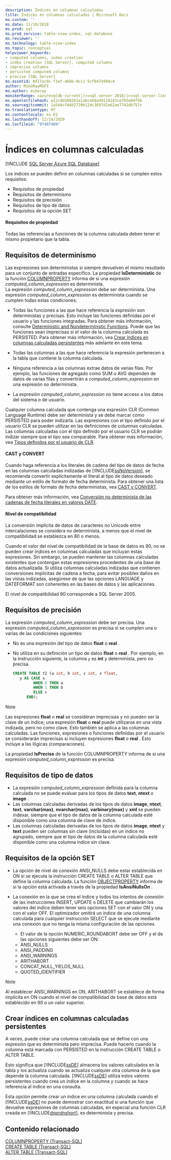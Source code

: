 ```yaml
---
description: Índices en columnas calculadas
title: Índices en columnas calculadas | Microsoft Docs
ms.custom: ''
ms.date: 11/19/2018
ms.prod: sql
ms.prod_service: table-view-index, sql-database
ms.reviewer: ''
ms.technology: table-view-index
ms.topic: conceptual
helpviewer_keywords:
- computed columns, index creation
- index creation [SQL Server], computed columns
- imprecise columns
- persisted computed columns
- precise [SQL Server]
ms.assetid: 8d17ac9c-f3af-4bbb-9cc1-5cf647e994c4
author: MikeRayMSFT
ms.author: mikeray
monikerRange: =azuresqldb-current||>=sql-server-2016||>=sql-server-linux-2017||=azuresqldb-mi-current
ms.openlocfilehash: e12c4b508261a1abceb8ad9119243ce702e04f96
ms.sourcegitcommit: 1a544cf4dd2720b124c3697d1e62ae7741db757c
ms.translationtype: HT
ms.contentlocale: es-ES
ms.lasthandoff: 12/14/2020
ms.locfileid: "97407409"
---
```

# <a name="indexes-on-computed-columns"></a>Índices en columnas calculadas
[!INCLUDE [SQL Server Azure SQL Database](../../includes/applies-to-version/sql-asdb.md)]

Los índices se pueden definir en columnas calculadas si se cumplen estos requisitos:  
  
-   Requisitos de propiedad  
-   Requisitos de determinismo  
-   Requisitos de precisión  
-   Requisitos de tipo de datos  
-   Requisitos de la opción SET  
  
#### <a name="ownership-requirements"></a>Requisitos de propiedad
  
Todas las referencias a funciones de la columna calculada deben tener el mismo propietario que la tabla.  
  
## <a name="determinism-requirements"></a>Requisitos de determinismo  

Las expresiones son deterministas si siempre devuelven el mismo resultado para un conjunto de entradas específico. La propiedad **IsDeterministic** de la función [COLUMNPROPERTY](../../t-sql/functions/columnproperty-transact-sql.md) informa de si una expresión *computed_column_expression* es determinista.  
La expresión *computed_column_expression* debe ser determinista. Una expresión *computed_column_expression* es determinista cuando se cumplen todas estas condiciones:  
  
-   Todas las funciones a las que hace referencia la expresión son deterministas y precisas. Esto incluye las funciones definidas por el usuario y las funciones integradas. Para obtener más información, consulte [Deterministic and Nondeterministic Functions](../../relational-databases/user-defined-functions/deterministic-and-nondeterministic-functions.md). Puede que las funciones sean imprecisas si el valor de la columna calculada es PERSISTED. Para obtener más información, vea [Crear índices en columnas calculadas persistentes](#BKMK_persisted) más adelante en este tema.  
  
-   Todas las columnas a las que hace referencia la expresión pertenecen a la tabla que contiene la columna calculada.  
  
-   Ninguna referencia a las columnas extrae datos de varias filas. Por ejemplo, las funciones de agregado como SUM o AVG dependen de datos de varias filas y convertirán a *computed_column_expression* en una expresión no determinista.  
  
-   La expresión *computed_column_expression* no tiene acceso a los datos del sistema o de usuario.  
  
Cualquier columna calculada que contenga una expresión CLR (Common Language Runtime) debe ser determinista y se debe marcar como PERSISTED para poder indizarla. Las expresiones con el tipo definido por el usuario CLR se pueden utilizar en las definiciones de columnas calculadas. Las columnas calculadas con el tipo definido por el usuario CLR se podrán indizar siempre que el tipo sea comparable. Para obtener más información, vea [Tipos definidos por el usuario de CLR](../../relational-databases/clr-integration-database-objects-user-defined-types/clr-user-defined-types.md).  

#### <a name="cast-and-convert"></a>CAST y CONVERT

Cuando haga referencia a los literales de cadena del tipo de datos de fecha en las columnas calculadas indizadas de [!INCLUDE[ssNoVersion](../../includes/ssnoversion-md.md)], se recomienda convertir explícitamente el literal al tipo de datos deseado mediante un estilo de formato de fecha determinista. Para obtener una lista de los estilos de formato de fecha deterministas, vea [CAST y CONVERT](../../t-sql/functions/cast-and-convert-transact-sql.md). 

Para obtener más información, vea [Conversión no determinista de las cadenas de fecha literales en valores DATE](../../t-sql/data-types/nondeterministic-convert-date-literals.md).

#### <a name="compatibility-level"></a>Nivel de compatibilidad

La conversión implícita de datos de caracteres no Unicode entre intercalaciones se considera no determinista, a menos que el nivel de compatibilidad se establezca en 80 o menos.  

Cuando el valor del nivel de compatibilidad de la base de datos es 90, no se pueden crear índices en columnas calculadas que incluyan estas expresiones. Sin embargo, se pueden mantener las columnas calculadas existentes que contengan estas expresiones procedentes de una base de datos actualizada. Si utiliza columnas calculadas indizadas que contienen conversiones implícitas de cadena a fecha, para evitar posibles daños en las vistas indizadas, asegúrese de que las opciones LANGUAGE y DATEFORMAT son coherentes en las bases de datos y las aplicaciones.

El nivel de compatibilidad 90 corresponde a SQL Server 2005.



## <a name="precision-requirements"></a>Requisitos de precisión
  
 La expresión *computed_column_expression* debe ser precisa. Una expresión *computed_column_expression* es precisa si se cumplen una o varias de las condiciones siguientes:  
  
-   No es una expresión del tipo de datos **float** o **real** .  
-   No utiliza en su definición un tipo de datos **float** o **real** . Por ejemplo, en la instrucción siguiente, la columna `y` es **int** y determinista, pero no precisa.  
  
    ```sql  
    CREATE TABLE t2 (a int, b int, c int, x float,   
       y AS CASE x   
             WHEN 0 THEN a   
             WHEN 1 THEN b   
             ELSE c   
          END);  
    ```  
  
> [!NOTE]  
> Las expresiones **float** o **real** se consideran imprecisas y no pueden ser la clave de un índice; una expresión **float** o **real** puede utilizarse en una vista indizada, pero no como clave. Esto también se aplica a las columnas calculadas. Las funciones, expresiones o funciones definidas por el usuario se considerarán imprecisas si incluyen expresiones **float** o **real** . Esto incluye a las lógicas (comparaciones).  
  
La propiedad **IsPrecise** de la función COLUMNPROPERTY informa de si una expresión *computed_column_expression* es precisa.  


## <a name="data-type-requirements"></a>Requisitos de tipo de datos
  
-   La expresión *computed_column_expression* definida para la columna calculada no se puede evaluar para los tipos de datos **text**, **ntext** o **image** .  
-   Las columnas calculadas derivadas de los tipos de datos **image**, **ntext**, **text**, **varchar(max)**, **nvarchar(max)**, **varbinary(max)** y **xml** se pueden indexar, siempre que el tipo de datos de la columna calculada esté disponible como una columna de clave de índice.  
-   Las columnas calculadas derivadas de los tipos de datos **image**, **ntext** y **text** pueden ser columnas sin clave (incluidas) en un índice no agrupado, siempre que el tipo de datos de la columna calculada esté disponible como una columna índice sin clave.  


## <a name="set-option-requirements"></a>Requisitos de la opción SET
  
-   La opción de nivel de conexión ANSI_NULLS debe estar establecida en ON si se ejecuta la instrucción CREATE TABLE o ALTER TABLE que define la columna calculada. La función [OBJECTPROPERTY](../../t-sql/functions/objectproperty-transact-sql.md) informa de si la opción está activada a través de la propiedad **IsAnsiNullsOn** .  
-   La conexión en la que se crea el índice y todos los intentos de conexión de las instrucciones INSERT, UPDATE o DELETE que cambiarán los valores del índice deben tener seis opciones SET con el valor ON y una con el valor OFF. El optimizador omitirá un índice de una columna calculada para cualquier instrucción SELECT que se ejecute mediante una conexión que no tenga la misma configuración de las opciones.  
  
    -   El valor de la opción NUMERIC_ROUNDABORT debe ser OFF y el de las opciones siguientes debe ser ON:  
    -   ANSI_NULLS  
    -   ANSI_PADDING  
    -   ANSI_WARNINGS  
    -   ARITHABORT  
    -   CONCAT_NULL_YIELDS_NULL  
    -   QUOTED_IDENTIFIER  
  
> [!NOTE]
> Al establecer ANSI_WARNINGS en ON, ARITHABORT se establece de forma implícita en ON cuando el nivel de compatibilidad de base de datos está establecido en 90 o un valor superior.  
  
## <a name="creating-indexes-on-persisted-computed-columns"></a><a name="BKMK_persisted"></a> Crear índices en columnas calculadas persistentes  

A veces, puede crear una columna calculada que se define con una expresión que es determinista pero imprecisa. Puede hacerlo cuando la columna está marcada con PERSISTED en la instrucción CREATE TABLE o ALTER TABLE.

Esto significa que [!INCLUDE[ssDE](../../includes/ssde-md.md)] almacena los valores calculados en la tabla y los actualiza cuando se actualiza cualquier otra columna de la que depende la columna calculada. [!INCLUDE[ssDE](../../includes/ssde-md.md)] utiliza estos valores persistentes cuando crea un índice en la columna y cuando se hace referencia al índice en una consulta.

Esta opción permite crear un índice en una columna calculada cuando el [!INCLUDE[ssDE](../../includes/ssde-md.md)] no puede demostrar con exactitud si una función que devuelve expresiones de columnas calculadas, en especial una función CLR creada en [!INCLUDE[dnprdnshort](../../includes/dnprdnshort-md.md)], es determinista y precisa.  


  
## <a name="related-content"></a>Contenido relacionado  
 [COLUMNPROPERTY &#40;Transact-SQL&#41;](../../t-sql/functions/columnproperty-transact-sql.md)   
 [CREATE TABLE &#40;Transact-SQL&#41;](../../t-sql/statements/create-table-transact-sql.md)    
 [ALTER TABLE &#40;Transact-SQL&#41;](../../t-sql/statements/alter-table-transact-sql.md)
  
  
